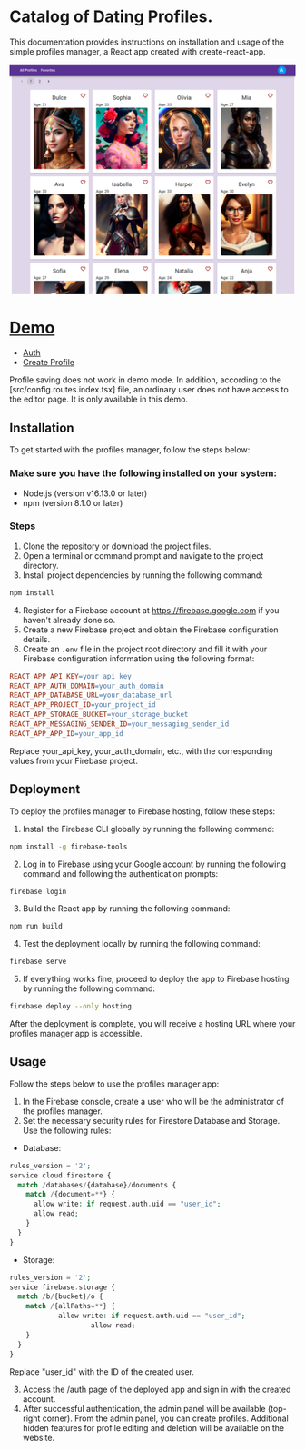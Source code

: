 # Catalog of Dating Profiles.

This documentation provides instructions on installation and usage of the simple profiles manager, a React app created with create-react-app.

![screen](./screen.png)

# [Demo](https://dead-tr.github.io/questionnaires/)

- [Auth](https://dead-tr.github.io/questionnaires/#/auth)
- [Create Profile](https://dead-tr.github.io/questionnaires/#/create)

Profile saving does not work in demo mode. In addition, according to the [src/config.routes.index.tsx] file, an ordinary user does not have access to the editor page. It is only available in this demo.

## Installation

To get started with the profiles manager, follow the steps below:

### Make sure you have the following installed on your system:

- Node.js (version v16.13.0 or later)
- npm (version 8.1.0 or later)

### Steps

1. Clone the repository or download the project files.
2. Open a terminal or command prompt and navigate to the project directory.
3. Install project dependencies by running the following command:

```bash
npm install
```

4. Register for a Firebase account at https://firebase.google.com if you haven't already done so.
5. Create a new Firebase project and obtain the Firebase configuration details.
6. Create an `.env` file in the project root directory and fill it with your Firebase configuration information using the following format:

```makefile
REACT_APP_API_KEY=your_api_key
REACT_APP_AUTH_DOMAIN=your_auth_domain
REACT_APP_DATABASE_URL=your_database_url
REACT_APP_PROJECT_ID=your_project_id
REACT_APP_STORAGE_BUCKET=your_storage_bucket
REACT_APP_MESSAGING_SENDER_ID=your_messaging_sender_id
REACT_APP_APP_ID=your_app_id
```

Replace your_api_key, your_auth_domain, etc., with the corresponding values from your Firebase project.

## Deployment

To deploy the profiles manager to Firebase hosting, follow these steps:

1. Install the Firebase CLI globally by running the following command:

```bash
npm install -g firebase-tools
```

2. Log in to Firebase using your Google account by running the following command and following the authentication prompts:

```bash
firebase login
```

3. Build the React app by running the following command:

```bash
npm run build
```

4. Test the deployment locally by running the following command:

```bash
firebase serve
```

5. If everything works fine, proceed to deploy the app to Firebase hosting by running the following command:

```bash
firebase deploy --only hosting
```

After the deployment is complete, you will receive a hosting URL where your profiles manager app is accessible.

## Usage

Follow the steps below to use the profiles manager app:

1. In the Firebase console, create a user who will be the administrator of the profiles manager.
2. Set the necessary security rules for Firestore Database and Storage. Use the following rules:

- Database:

```php
rules_version = '2';
service cloud.firestore {
  match /databases/{database}/documents {
    match /{document=**} {
      allow write: if request.auth.uid == "user_id";
      allow read;
    }
  }
}
```

- Storage:

```php
rules_version = '2';
service firebase.storage {
  match /b/{bucket}/o {
    match /{allPaths=**} {
      		allow write: if request.auth.uid == "user_id";
					allow read;
    }
  }
}
```

Replace "user_id" with the ID of the created user.

3. Access the /auth page of the deployed app and sign in with the created account.
4. After successful authentication, the admin panel will be available (top-right corner). From the admin panel, you can create profiles. Additional hidden features for profile editing and deletion will be available on the website.
